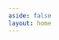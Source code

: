 ```yaml
---
aside: false
layout: home
---
```

<script setup>
  import Article from 'components/blog/Article.vue';
</script>

<Article :articles="{
  items: [{
    info: {
      title:'Table reservation CUI design',
      description: ['The high-level design of a conversational user interface (CUI) for table reservation. It includes detailed descriptions of each functionality, providing a shared understanding among stakeholders.'],
      image: './../images/blog/banner/tutorial_reservation_cui.png',
      author: 'Sunny May',
      date: '4/19/2023'
    },
    path:'./reservation-cui-design.html'
},{
    info: {
      title:'Reuse reservation module to build chatbot',
      description: ['Reuse a pre-defined module to build a table reservation chatbot and manage resources in Google Calendar and Google Admin, allowing for quick integration of reservation functionality into your chatbot.'],
      image: './../images/blog/banner/tutorial_reservation_chatbot.png',
      author: 'Sunny May',
      date: '4/27/2023'
    },
    path:'./reuse-reservation-module.html'
},{
    info: {
      title:'Build a reservation module',
      description: ['Utilize a pre-defined service to build CUI in a module. The step-by-step guide takes table reservation as an example and shows how to customize the service to fit your business needs.'],
      image: './../images/blog/banner/tutorial_reservation_module.png',
      author: 'Sunny May',
      date: '3/2/2023'
    },
    path:'./build-reservation-module.html'
},{
    info: {
      title:'From schema to snippets: a blueprint for chatbot',
      description: ['Create powerful custom chatbots with schema-driven development. Define interaction logic by starting from a schema, and then use contextual snippets to describe conversational behavior.'],
      image: './../images/blog/banner/from-schema-to-snippets.png',
      author: 'Bird Zeng',
      date: '2/25/2023'
    },
    path:'./from-schema-to-snippets.html'
},{
    info: {
      title:'Chatbot development with OpenCUI',
      description: ['Revolutionize chatbot development with open-source CUI framework. Streamline the process with a three-layer approach and necessary adaptations for CUI-based nature to deliver business results.'],
      image: './../images/blog/banner/chatbot_development_with_opencui.png',
      author: 'Sean Wu',
      date: '1/3/2023'
    },
    path:'./chatbot-development-with-opencui.html'
}]
}" />
